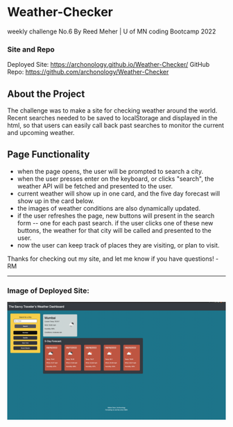 # Weather-Checker
weekly challenge No.6
By Reed Meher | U of MN coding Bootcamp 2022

### Site and Repo
Deployed Site: https://archonology.github.io/Weather-Checker/
GitHub Repo: https://github.com/archonology/Weather-Checker

## About the Project
The challenge was to make a site for checking weather around the world. Recent searches needed to be saved to localStorage and displayed in the html, so that users can easily call back past searches to monitor the current and upcoming weather.

## Page Functionality
 - when the page opens, the user will be prompted to search a city. 
 - when the user presses enter on the keyboard, or clicks "search", the weather API will be fetched and presented to the user.
 - current weather will show up in one card, and the five day forecast will show up in the card below. 
 - the images of weather conditions are also dynamically updated.
 - if the user refreshes the page, new buttons will present in the search form -- one for each past search. if the user clicks one of these new buttons, the weather for that city will be called and presented to the user.  
 - now the user can keep track of places they are visiting, or plan to visit.

 Thanks for checking out my site, and let me know if you have questions!
 -RM

 ---------------------

 ### Image of Deployed Site:
<img src="./assests/images/Screen Shot 2022-08-15 at 11.31.57 AM.png" alt="deployed site">


